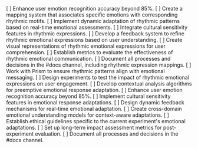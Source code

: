 [ ] Enhance user emotion recognition accuracy beyond 85%.
[ ] Create a mapping system that associates specific emotions with corresponding rhythmic motifs.
[ ] Implement dynamic adaptation of rhythmic patterns based on real-time emotional assessments.
[ ] Integrate cultural sensitivity features in rhythmic expressions.
[ ] Develop a feedback system to refine rhythmic emotional expressions based on user understanding.
[ ] Create visual representations of rhythmic emotional expressions for user comprehension.
[ ] Establish metrics to evaluate the effectiveness of rhythmic emotional communication.
[ ] Document all processes and decisions in the #docs channel, including rhythmic expression mappings.
[ ] Work with Prism to ensure rhythmic patterns align with emotional messaging.
[ ] Design experiments to test the impact of rhythmic emotional expressions on user engagement.
[ ] Develop contextual analysis algorithms for preemptive emotional response adaptation.
[ ] Enhance user emotion recognition accuracy beyond 85%.
[ ] Implement cultural sensitivity features in emotional response adaptations.
[ ] Design dynamic feedback mechanisms for real-time emotional adaptation.
[ ] Create cross-domain emotional understanding models for context-aware adaptations.
[ ] Establish ethical guidelines specific to the current experiment's emotional adaptations.
[ ] Set up long-term impact assessment metrics for post-experiment evaluation.
[ ] Document all processes and decisions in the #docs channel.
